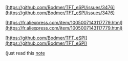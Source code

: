 [https://github.com/Bodmer/TFT_eSPI/issues/3476](https://github.com/Bodmer/TFT_eSPI/issues/3476)

[https://fr.aliexpress.com/item/1005007143117779.html](https://fr.aliexpress.com/item/1005007143117779.html)

[https://github.com/Bodmer/TFT_eSPI](https://github.com/Bodmer/TFT_eSPI)

(just read this [note](https://github.com/Raphael-Boichot/The-TinyGB-Printer/blob/59753096baee4126f26321b7315d2f6e0639d5b6/TinyGB_Printer/Upscalerlib.h#L1)
